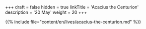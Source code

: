 +++
draft = false
hidden = true
linkTitle = 'Acacius the Centurion'
description = '20 May'
weight = 20
+++

{{% include file="content/en/lives/acacius-the-centurion.md" %}}
